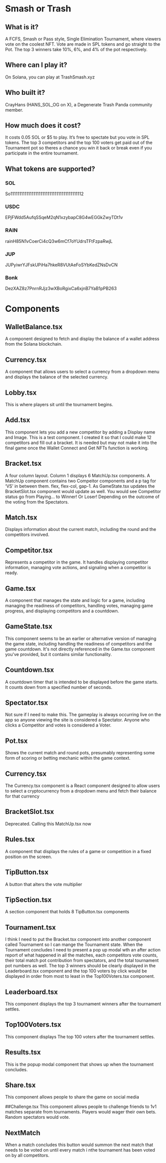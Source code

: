 # Smash or Trash

## What is it?

A FCFS, Smash or Pass style, Single Elimination Tournament, where viewers vote on the coolest NFT. Vote are made in SPL tokens and go straight to the Pot. The top 3 winners take 10%, 6%, and 4% of the pot respectively. 

## Where can I play it?
On Solana, you can play at TrashSmash.xyz

## Who built it? 
CrayHans (HANS_SOL_OG on X), a Degenerate Trash Panda community member.

## How much does it cost?
It costs 0.05 SOL or $5 to play. It’s free to spectate but you vote in SPL tokens. The top 3 competitors and the top 100 voters get paid out of the Tournament pot so theres a chance you win it back or break even if you participate in the entire tournament.

## What tokens are supported?

### SOL
So11111111111111111111111111111111111111112

### USDC
EPjFWdd5AufqSSqeM2qN1xzybapC8G4wEGGkZwyTDt1v

### RAIN
rainH85N1vCoerCi4cQ3w6mCf7oYUdrsTFtFzpaRwjL

### JUP
JUPyiwrYJFskUPiHa7hkeR8VUtAeFoSYbKedZNsDvCN

### Bonk
DezXAZ8z7PnrnRJjz3wXBoRgixCa6xjnB7YaB1pPB263

# Components

## WalletBalance.tsx
A component designed to fetch and display the balance of a wallet address from the Solana blockchain.

## Currency.tsx
A component that allows users to select a currency from a dropdown menu and displays the balance of the selected currency.

## Lobby.tsx
This is where players sit until the tournament begins.

## Add.tsx
This component lets you add a new competitor by adding a Display name and Image. This is a test component. I created it so that I could make 12 competitors and fill out a bracket. It is needed but may not make it into the final game once the Wallet Connect and Get NFTs function is working.

## Bracket.tsx
A four column layout. Column 1 displays 6 MatchUp.tsx components. A MatchUp component contains two Compeitor components and a p tag for ‘VS’ in between them. flex, flex-col, gap-1. As GameState.tsx updates the BracketSlot.tsx component would update as well. You would see Competitor status go from Playing… to Winner! Or Loser! Depending on the outcome of the voting from the Spectators. 

## Match.tsx
Displays information about the current match, including the round and the competitors involved.

## Competitor.tsx
Represents a competitor in the game. It handles displaying competitor information, managing vote actions, and signaling when a competitor is ready.

## Game.tsx
A component that manages the state and logic for a game, including managing the readiness of competitors, handling votes, managing game progress, and displaying competitors and a countdown.

## GameState.tsx
This component seems to be an earlier or alternative version of managing the game state, including handling the readiness of competitors and the game countdown. It's not directly referenced in the Game.tsx component you've provided, but it contains similar functionality.

## Countdown.tsx
A countdown timer that is intended to be displayed before the game starts. It counts down from a specified number of seconds.

## Spectator.tsx
Not sure if I need to make this. The gameplay is always occurring live on the app so anyone viewing the site is considered a Spectator. Anyone who clicks a Competitor and votes is considered a Voter.

## Pot.tsx
Shows the current match and round pots, presumably representing some form of scoring or betting mechanic within the game context.

## Currency.tsx
The Currency.tsx component is a React component designed to allow users to select a cryptocurrency from a dropdown menu and fetch their balance for that currency

## BracketSlot.tsx
Deprecated. Calling this MatchUp.tsx now

## Rules.tsx
A component that displays the rules of a game or competition in a fixed position on the screen.

## TipButton.tsx
A button that alters the vote multiplier

## TipSection.tsx
A section component that holds 8 TipButton.tsx components

## Tournament.tsx
I think I need to put the Bracket.tsx component into another component called Tournament so I can mange the Tournament state. When the Tournament concludes I need to present a pop up modal wth an after action report of what happened in all the matches, each competitors vote counts, their total match pot contribution from spectators, and the total tournament pot numbers as well. The top 3 winners should be clearly displayed in the Leaderboard.tsx component and the top 100 voters by click would be displayed in order from most to least in the Top100Voters.tsx component.

## Leaderboard.tsx
This component displays the top 3 tournament winners after the tournament settles.

## Top100Voters.tsx 
This component displays The top 100 voters after the tournament settles.

## Results.tsx
This is the popup modal component that shows up when the tournament concludes.

## Share.tsx
This component allows people to share the game on social media

##Challenge.tsx
This component allows people to challenge friends to 1v1 matches separate from tournaments. Players would wager their own bets. Random spectators would vote.

## NextMatch
When a match concludes this button would summon the next match that needs to be voted on until every match i nthe tournament has been voted on by all competitors.
